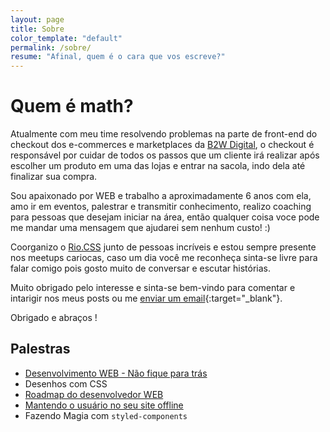 ```yaml
---
layout: page
title: Sobre
color_template: "default"
permalink: /sobre/
resume: "Afinal, quem é o cara que vos escreve?"
---
```


# Quem é math?

Atualmente com meu time resolvendo problemas na parte de front-end do checkout dos e-commerces e marketplaces da [B2W Digital](http://somos.b2wdigital.com/), o checkout é responsável por cuidar de todos os passos que um cliente irá realizar após escolher um produto em uma das lojas e entrar na sacola, indo dela até finalizar sua compra.

Sou apaixonado por WEB e trabalho a aproximadamente 6 anos com ela, amo ir em eventos, palestrar e transmitir conhecimento, realizo coaching para pessoas que desejam iniciar na área, então qualquer coisa voce pode me mandar uma mensagem que ajudarei sem nenhum custo! :)

Coorganizo o [Rio.CSS](https://www.meetup.com/pt-BR/Rio-css/) junto de pessoas incríveis e estou sempre presente nos meetups cariocas, caso um dia você me reconheça sinta-se livre para falar comigo pois gosto muito de conversar e escutar histórias.

Muito obrigado pelo interesse e sinta-se bem-vindo para comentar e intarigir nos meus posts ou me [enviar um email](mailto:matheusmesquita.168@gmail.com){:target="_blank"}.

Obrigado e abraços !

## Palestras

- [Desenvolvimento WEB - Não fique para trás](https://github.com/MathMesquita/palestraDesenvolvimentoWeb)
- Desenhos com CSS
- [Roadmap do desenvolvedor WEB](http://slides.com/matheusmesquita/roadmap-desenvolvedor-web#/)
- [Mantendo o usuário no seu site offline](http://slides.com/matheusmesquita/keepthemoffline#/)
- Fazendo Magia com `styled-components`